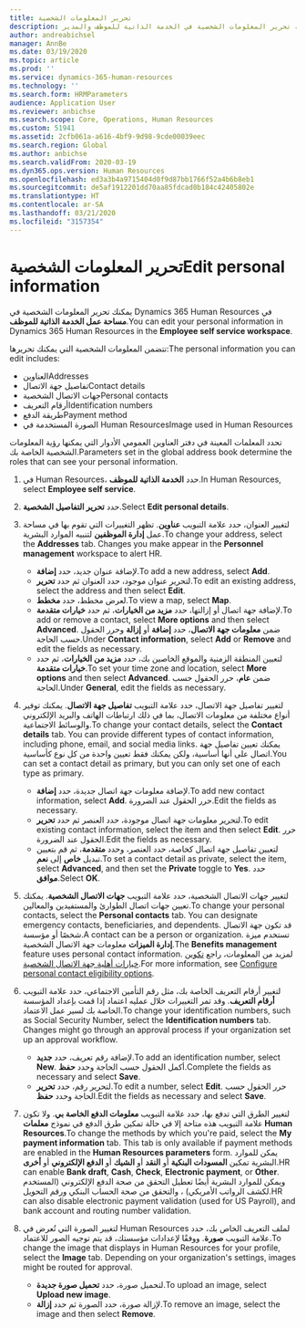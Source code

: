```yaml
---
title: تحرير المعلومات الشخصية
description: توضح هذه المقالة كيفية تحرير المعلومات الشخصية في الخدمة الذاتية للموظف والمدير.
author: andreabichsel
manager: AnnBe
ms.date: 03/19/2020
ms.topic: article
ms.prod: ''
ms.service: dynamics-365-human-resources
ms.technology: ''
ms.search.form: HRMParameters
audience: Application User
ms.reviewer: anbichse
ms.search.scope: Core, Operations, Human Resources
ms.custom: 51941
ms.assetid: 2cfb061a-a616-4bf9-9d98-9cde00039eec
ms.search.region: Global
ms.author: anbichse
ms.search.validFrom: 2020-03-19
ms.dyn365.ops.version: Human Resources
ms.openlocfilehash: ed3a3b4a9715404d0f9d87bb1766f52a4b6b8eb1
ms.sourcegitcommit: de5af1912201dd70aa85fdcad0b184c42405802e
ms.translationtype: HT
ms.contentlocale: ar-SA
ms.lasthandoff: 03/21/2020
ms.locfileid: "3157354"
---
```

# <a name="edit-personal-information"></a><span data-ttu-id="0681d-103">تحرير المعلومات الشخصية</span><span class="sxs-lookup"><span data-stu-id="0681d-103">Edit personal information</span></span>

<span data-ttu-id="0681d-104">يمكنك تحرير المعلومات الشخصية في Dynamics 365 Human Resources في **مساحة عمل الخدمة الذاتية للموظف**.</span><span class="sxs-lookup"><span data-stu-id="0681d-104">You can edit your personal information in Dynamics 365 Human Resources in the **Employee self service workspace**.</span></span>

<span data-ttu-id="0681d-105">تتضمن المعلومات الشخصية التي يمكنك تحريرها:</span><span class="sxs-lookup"><span data-stu-id="0681d-105">The personal information you can edit includes:</span></span>

- <span data-ttu-id="0681d-106">العناوين</span><span class="sxs-lookup"><span data-stu-id="0681d-106">Addresses</span></span>
- <span data-ttu-id="0681d-107">تفاصيل جهة الاتصال</span><span class="sxs-lookup"><span data-stu-id="0681d-107">Contact details</span></span>
- <span data-ttu-id="0681d-108">جهات الاتصال الشخصية</span><span class="sxs-lookup"><span data-stu-id="0681d-108">Personal contacts</span></span>
- <span data-ttu-id="0681d-109">أرقام التعريف</span><span class="sxs-lookup"><span data-stu-id="0681d-109">Identification numbers</span></span>
- <span data-ttu-id="0681d-110">طريقة الدفع</span><span class="sxs-lookup"><span data-stu-id="0681d-110">Payment method</span></span>
- <span data-ttu-id="0681d-111">الصورة المستخدمة في Human Resources</span><span class="sxs-lookup"><span data-stu-id="0681d-111">Image used in Human Resources</span></span>

<span data-ttu-id="0681d-112">تحدد المعلمات المعينة في دفتر العناوين العمومي الأدوار التي يمكنها رؤية المعلومات الشخصية الخاصة بك.</span><span class="sxs-lookup"><span data-stu-id="0681d-112">Parameters set in the global address book determine the roles that can see your personal information.</span></span>

1. <span data-ttu-id="0681d-113">في Human Resources، حدد **الخدمة الذاتية للموظف**.</span><span class="sxs-lookup"><span data-stu-id="0681d-113">In Human Resources, select **Employee self service**.</span></span>

2. <span data-ttu-id="0681d-114">حدد **تحرير التفاصيل الشخصية**.</span><span class="sxs-lookup"><span data-stu-id="0681d-114">Select **Edit personal details**.</span></span>

3. <span data-ttu-id="0681d-115">لتغيير العنوان، حدد علامة التبويب **عناوين**. تظهر التغييرات التي تقوم بها في مساحة عمل **إدارة الموظفين** لتنبيه الموارد البشرية.</span><span class="sxs-lookup"><span data-stu-id="0681d-115">To change your address, select the **Addresses** tab. Changes you make appear in the **Personnel management** workspace to alert HR.</span></span> 

    - <span data-ttu-id="0681d-116">لإضافة عنوان جديد، حدد **إضافة**.</span><span class="sxs-lookup"><span data-stu-id="0681d-116">To add a new address, select **Add**.</span></span>
    - <span data-ttu-id="0681d-117">لتحرير عنوان موجود، حدد العنوان ثم حدد **تحرير**.</span><span class="sxs-lookup"><span data-stu-id="0681d-117">To edit an existing address, select the address and then select **Edit**.</span></span>
    - <span data-ttu-id="0681d-118">لعرض مخطط، حدد **مخطط**.</span><span class="sxs-lookup"><span data-stu-id="0681d-118">To view a map, select **Map**.</span></span>
    - <span data-ttu-id="0681d-119">لإضافة جهة اتصال أو إزالتها، حدد **مزيد من الخيارات**، ثم حدد **خيارات متقدمة**.</span><span class="sxs-lookup"><span data-stu-id="0681d-119">To add or remove a contact, select **More options** and then select **Advanced**.</span></span> <span data-ttu-id="0681d-120">ضمن **معلومات جهة الاتصال**، حدد **إضافة** أو **إزالة** وحرر الحقول حسب الحاجة.</span><span class="sxs-lookup"><span data-stu-id="0681d-120">Under **Contact information**, select **Add** or **Remove** and edit the fields as necessary.</span></span>
    - <span data-ttu-id="0681d-121">لتعيين المنطقة الزمنية والموقع الخاصين بك، حدد **مزيد من الخيارات**، ثم حدد **خيارات متقدمة**.</span><span class="sxs-lookup"><span data-stu-id="0681d-121">To set your time zone and location, select **More options** and then select **Advanced**.</span></span> <span data-ttu-id="0681d-122">ضمن **عام**، حرر الحقول حسب الحاجة.</span><span class="sxs-lookup"><span data-stu-id="0681d-122">Under **General**, edit the fields as necessary.</span></span>

4. <span data-ttu-id="0681d-123">لتغيير تفاصيل جهة الاتصال، حدد علامة التبويب **تفاصيل جهة الاتصال**. يمكنك توفير أنواع مختلفة من معلومات الاتصال، بما في ذلك ارتباطات الهاتف والبريد الإلكتروني والوسائط الاجتماعية.</span><span class="sxs-lookup"><span data-stu-id="0681d-123">To change your contact details, select the **Contact details** tab. You can provide different types of contact information, including phone, email, and social media links.</span></span> <span data-ttu-id="0681d-124">يمكنك تعيين تفاصيل جهة اتصال على أنها أساسية، ولكن يمكنك فقط تعيين واحدة من كل نوع كأساسية.</span><span class="sxs-lookup"><span data-stu-id="0681d-124">You can set a contact detail as primary, but you can only set one of each type as primary.</span></span> 

    - <span data-ttu-id="0681d-125">لإضافة معلومات جهة اتصال جديدة، حدد **إضافة**.</span><span class="sxs-lookup"><span data-stu-id="0681d-125">To add new contact information, select **Add**.</span></span> <span data-ttu-id="0681d-126">حرر الحقول عند الضرورة.</span><span class="sxs-lookup"><span data-stu-id="0681d-126">Edit the fields as necessary.</span></span>
    - <span data-ttu-id="0681d-127">لتحرير معلومات جهة اتصال موجودة، حدد العنصر ثم حدد **تحرير**.</span><span class="sxs-lookup"><span data-stu-id="0681d-127">To edit existing contact information, select the item and then select **Edit**.</span></span> <span data-ttu-id="0681d-128">حرر الحقول عند الضرورة.</span><span class="sxs-lookup"><span data-stu-id="0681d-128">Edit the fields as necessary.</span></span>
    - <span data-ttu-id="0681d-129">لتعيين تفاصيل جهة اتصال كخاصة، حدد العنصر، وحدد **متقدمة**، ثم قم بتعيين تبديل **خاص** إلى **نعم**.</span><span class="sxs-lookup"><span data-stu-id="0681d-129">To set a contact detail as private, select the item, select **Advanced**, and then set the **Private** toggle to **Yes**.</span></span> <span data-ttu-id="0681d-130">حدد **موافق**.</span><span class="sxs-lookup"><span data-stu-id="0681d-130">Select **OK**.</span></span>
  
5. <span data-ttu-id="0681d-131">لتغيير جهات الاتصال الشخصية، حدد علامة التبويب **جهات الاتصال الشخصية**. يمكنك تعيين جهات اتصال الطوارئ والمستفيدين والمعالين.</span><span class="sxs-lookup"><span data-stu-id="0681d-131">To change your personal contacts, select the **Personal contacts** tab. You can designate emergency contacts, beneficiaries, and dependents.</span></span> <span data-ttu-id="0681d-132">قد تكون جهة الاتصال شخصًا أو مؤسسة.</span><span class="sxs-lookup"><span data-stu-id="0681d-132">A contact can be a person or organization.</span></span> <span data-ttu-id="0681d-133">تستخدم ميزة **إدارة الميزات** معلومات جهة الاتصال الشخصية.</span><span class="sxs-lookup"><span data-stu-id="0681d-133">The **Benefits management** feature uses personal contact information.</span></span> <span data-ttu-id="0681d-134">لمزيد من المعلومات، راجع [تكوين خيارات أهلية جهة الاتصال الشخصية](hr-benefits-setup-contact-eligibility-options.md).</span><span class="sxs-lookup"><span data-stu-id="0681d-134">For more information, see [Configure personal contact eligibility options](hr-benefits-setup-contact-eligibility-options.md).</span></span>

6. <span data-ttu-id="0681d-135">لتغيير أرقام التعريف الخاصة بك، مثل رقم التأمين الاجتماعي، حدد علامة التبويب **أرقام التعريف**. وقد تمر التغييرات خلال عمليه اعتماد إذا قمت بإعداد المؤسسة الخاصة بك لسير عمل الاعتماد.</span><span class="sxs-lookup"><span data-stu-id="0681d-135">To change your identification numbers, such as Social Security Number, select the **Identification numbers** tab. Changes might go through an approval process if your organization set up an approval workflow.</span></span>

    - <span data-ttu-id="0681d-136">لإضافة رقم تعريف، حدد **جديد**.</span><span class="sxs-lookup"><span data-stu-id="0681d-136">To add an identification number, select **New**.</span></span> <span data-ttu-id="0681d-137">أكمل الحقول حسب الحاجة وحدد **حفظ**.</span><span class="sxs-lookup"><span data-stu-id="0681d-137">Complete the fields as necessary and select **Save**.</span></span>
    - <span data-ttu-id="0681d-138">لتحرير رقم، حدد **تحرير**.</span><span class="sxs-lookup"><span data-stu-id="0681d-138">To edit a number, select **Edit**.</span></span> <span data-ttu-id="0681d-139">حرر الحقول حسب الحاجة وحدد **حفظ**.</span><span class="sxs-lookup"><span data-stu-id="0681d-139">Edit the fields as necessary and select **Save**.</span></span>

7. <span data-ttu-id="0681d-140">لتغيير الطرق التي تدفع بها، حدد علامة التبويب **معلومات الدفع الخاصة بي**. ولا تكون علامة التبويب هذه متاحة إلا في حالة تمكين طرق الدفع في نموذج **معلمات Human Resources**.</span><span class="sxs-lookup"><span data-stu-id="0681d-140">To change the methods by which you're paid, select the **My payment information** tab. This tab is only available if payment methods are enabled in the **Human Resources parameters** form.</span></span> <span data-ttu-id="0681d-141">يمكن للموارد البشرية تمكين **المسودات البنكية** أو **النقد** أو **الشيك** أو **الدفع الإلكتروني** أو **أخرى**.</span><span class="sxs-lookup"><span data-stu-id="0681d-141">HR can enable **Bank draft**, **Cash**, **Check**, **Electronic payment**, or **Other**.</span></span> <span data-ttu-id="0681d-142">ويمكن للموارد البشرية أيضًا تعطيل التحقق من صحة الدفع الإلكتروني (المستخدم لكشف الرواتب الأمريكي) ، والتحقق من صحة الحساب البنكي ورقم التحويل.</span><span class="sxs-lookup"><span data-stu-id="0681d-142">HR can also disable electronic payment validation (used for US Payroll), and bank account and routing number validation.</span></span>

8. <span data-ttu-id="0681d-143">لتغيير الصورة التي تُعرض في Human Resources لملف التعريف الخاص بك، حدد علامة التبويب **صورة**. ووفقًا لإعدادات مؤسستك، قد يتم توجيه الصور للاعتماد.</span><span class="sxs-lookup"><span data-stu-id="0681d-143">To change the image that displays in Human Resources for your profile, select the **Image** tab. Depending on your organization's settings, images might be routed for approval.</span></span>

    - <span data-ttu-id="0681d-144">لتحميل صورة، حدد **تحميل صورة جديدة**.</span><span class="sxs-lookup"><span data-stu-id="0681d-144">To upload an image, select **Upload new image**.</span></span>
    - <span data-ttu-id="0681d-145">لإزالة صورة، حدد الصورة ثم حدد **إزالة**.</span><span class="sxs-lookup"><span data-stu-id="0681d-145">To remove an image, select the image and then select **Remove**.</span></span>

